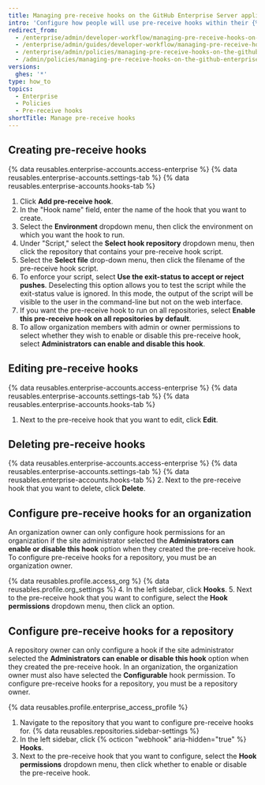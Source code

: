```yaml
---
title: Managing pre-receive hooks on the GitHub Enterprise Server appliance
intro: 'Configure how people will use pre-receive hooks within their {% data variables.product.prodname_ghe_server %} appliance.'
redirect_from:
  - /enterprise/admin/developer-workflow/managing-pre-receive-hooks-on-the-github-enterprise-server-appliance
  - /enterprise/admin/guides/developer-workflow/managing-pre-receive-hooks-on-the-github-enterprise-appliance
  - /enterprise/admin/policies/managing-pre-receive-hooks-on-the-github-enterprise-server-appliance
  - /admin/policies/managing-pre-receive-hooks-on-the-github-enterprise-server-appliance
versions:
  ghes: '*'
type: how_to
topics:
  - Enterprise
  - Policies
  - Pre-receive hooks
shortTitle: Manage pre-receive hooks
---
```

## Creating pre-receive hooks

{% data reusables.enterprise-accounts.access-enterprise %}
{% data reusables.enterprise-accounts.settings-tab %}
{% data reusables.enterprise-accounts.hooks-tab %}
1. Click **Add pre-receive hook**.
1. In the "Hook name" field, enter the name of the hook that you want to create.
1. Select the **Environment** dropdown menu, then click the environment on which you want the hook to run.
1. Under "Script," select the **Select hook repository** dropdown menu, then click the repository that contains your pre-receive hook script.
1. Select the **Select file** drop-down menu, then click the filename of the pre-receive hook script.
1. To enforce your script, select **Use the exit-status to accept or reject pushes**. Deselecting this option allows you to test the script while the exit-status value is ignored. In this mode, the output of the script will be visible to the user in the command-line but not on the web interface.
1. If you want the pre-receive hook to run on all repositories, select **Enable this pre-receive hook on all repositories by default**.
1. To allow organization members with admin or owner permissions to select whether they wish to enable or disable this pre-receive hook, select **Administrators can enable and disable this hook**.

## Editing pre-receive hooks

{% data reusables.enterprise-accounts.access-enterprise %}
{% data reusables.enterprise-accounts.settings-tab %}
{% data reusables.enterprise-accounts.hooks-tab %}
1. Next to the pre-receive hook that you want to edit, click **Edit**.

## Deleting pre-receive hooks

{% data reusables.enterprise-accounts.access-enterprise %}
{% data reusables.enterprise-accounts.settings-tab %}
{% data reusables.enterprise-accounts.hooks-tab %}
2. Next to the pre-receive hook that you want to delete, click **Delete**.

## Configure pre-receive hooks for an organization

An organization owner can only configure hook permissions for an organization if the site administrator selected the **Administrators can enable or disable this hook** option when they created the pre-receive hook. To configure pre-receive hooks for a repository, you must be an organization owner.

{% data reusables.profile.access_org %}
{% data reusables.profile.org_settings %}
4. In the left sidebar, click **Hooks**.
5. Next to the pre-receive hook that you want to configure, select the **Hook permissions** dropdown menu, then click an option.

## Configure pre-receive hooks for a repository

A repository owner can only configure a hook if the site administrator selected the **Administrators can enable or disable this hook** option when they created the pre-receive hook. In an organization, the organization owner must also have selected the **Configurable** hook permission. To configure pre-receive hooks for a repository, you must be a repository owner.

{% data reusables.profile.enterprise_access_profile %}
1. Navigate to the repository that you want to configure pre-receive hooks for.
{% data reusables.repositories.sidebar-settings %}
1. In the left sidebar, click {% octicon "webhook" aria-hidden="true" %} **Hooks**.
1. Next to the pre-receive hook that you want to configure, select the **Hook permissions** dropdown menu, then click whether to enable or disable the pre-receive hook.
